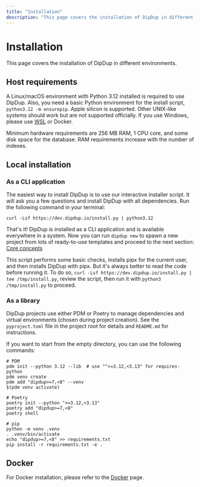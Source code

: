 ```yaml
---
title: "Installation"
description: "This page covers the installation of DipDup in different environments."
---
```


# Installation

This page covers the installation of DipDup in different environments.

## Host requirements

A Linux/macOS environment with Python 3.12 installed is required to use DipDup. Also, you need a basic Python environment for the install script, `python3.12 -m ensurepip`. Apple silicon is supported. Other UNIX-like systems should work but are not supported officially. If you use Windows, please use [WSL](https://docs.microsoft.com/en-us/windows/wsl/about) or Docker.

Minimum hardware requirements are 256 MB RAM, 1 CPU core, and some disk space for the database. RAM requirements increase with the number of indexes.

## Local installation

### As a CLI application

The easiest way to install DipDup is to use our interactive installer script. It will ask you a few questions and install DipDup with all dependencies. Run the following command in your terminal:

```shell [Terminal]
curl -Lsf https://dev.dipdup.io/install.py | python3.12
```

That's it! DipDup is installed as a CLI application and is available everywhere in a system. Now you can run `dipdup new` to spawn a new project from lots of ready-to-use templates and proceed to the next section: [Core concepts](2.core-concepts.md)

This script performs some basic checks, installs pipx for the current user, and then installs DipDup with pipx. But it's always better to read the code before running it. To do so, `curl -Lsf https://dev.dipdup.io/install.py | tee /tmp/install.py`, review the script, then run it with `python3 /tmp/install.py` to proceed.

### As a library

DipDup projects use either PDM or Poetry to manage dependencies and virtual environments (chosen during project creation). See the `pyproject.toml` file in the project root for details and `README.md` for instructions.

If you want to start from the empty directory, you can use the following commands:

```shell [Terminal]
# PDM
pdm init --python 3.12 --lib  # use "">=3.12,<3.13" for requires-python
pdm venv create
pdm add "dipdup>=7,<8" --venv
$(pdm venv activate)

# Poetry
poetry init --python ">=3.12,<3.13"
poetry add "dipdup>=7,<8"
poetry shell

# pip
python -m venv .venv
. .venv/bin/activate
echo "dipdup>=7,<8" >> requirements.txt
pip install -r requirements.txt -e .
```

## Docker

For Docker installation, please refer to the [Docker](../6.deployment/2.docker.md) page.

